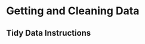 Getting and Cleaning Data
=========================

Tidy Data Instructions
----------------------

